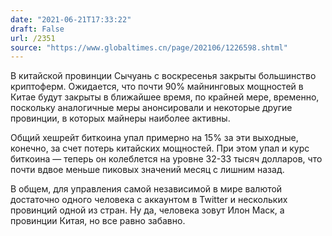```yaml
---
date: "2021-06-21T17:33:22"
draft: False
url: /2351
source: "https://www.globaltimes.cn/page/202106/1226598.shtml"
---
```


В китайской провинции Сычуань с воскресенья закрыты большинство криптоферм. Ожидается, что почти 90% майнинговых мощностей в Китае будут закрыты в ближайшее время, по крайней мере, временно, поскольку аналогичные меры анонсировали и некоторые другие провинции, в которых майнеры наиболее активны. 

Общий хешрейт биткоина упал примерно на 15% за эти выходные, конечно, за счет потерь китайских мощностей. При этом упал и курс биткоина — теперь он колеблется на уровне 32-33 тысяч долларов, что почти вдвое меньше пиковых значений месяц с лишним назад. 

В общем, для управления самой независимой в мире валютой достаточно одного человека с аккаунтом в Twitter и нескольких провинций одной из стран. Ну да, человека зовут Илон Маск, а провинции Китая, но все равно забавно.

